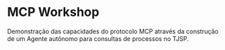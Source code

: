 <h1> MCP Workshop </h1>
<p> Demonstração das capacidades do protocolo MCP através da construção de um Agente autônomo para consultas de processos no TJSP. </p>